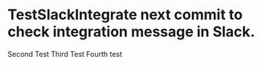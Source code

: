 # TestSlackIntegrate next commit to check integration message in Slack.
Second Test
Third Test
Fourth test
